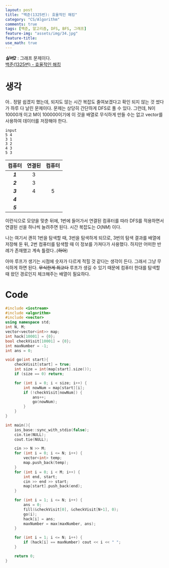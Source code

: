 ```yaml
---
layout: post
title: "백준(1325번): 효율적인 해킹"
category: "CS/Algorithm"
comments: true
tags: [백준, 알고리즘, DFS, BFS, 그래프]
feature-img: "assets/img/34.jpg"
feature-title:
use_math: true
---
```


**_실버2_** : 그래프 문제이다.  
[백준(1325번) - 효율적인 해킹](https://www.acmicpc.net/problem/1325)

# 생각

아.. 정말 쉽겠지 했는데, 되지도 않는 시간 복잡도 줄여보겠다고 확인 되지 않는 것 썼다가 하루 다 날린 문제이다. 문제는 상당히 간단하게 DFS로 풀 수 있다. 그런데, N이 10000개 이고 M이 100000이기에 이 것을 배열로 무식하게 만들 수는 없고 vector를 사용하여 데이터를 저장해야 한다.

```
input
5 4
3 1
3 2
4 3
5 3
```

| 컴퓨터  | 연결된 | 컴퓨터 |
| :-----: | :----: | :----: |
| **_1_** |   3    |        |
| **_2_** |   3    |        |
| **_3_** |   4    |   5    |
| **_4_** |        |        |
| **_5_** |        |        |

이런식으로 모양을 맞춘 뒤에, 1번에 들어가서 연결된 컴퓨터를 따라 DFS를 적용하면서 연결된 선을 하나씩 늘려주면 된다. 시간 복잡도는 $O(NM)$ 이다.

나는 여기서 괜히 1번을 탐색할 때, 3번을 탐색하게 되므로, 3번의 탐색 결과를 배열에 저장해 둔 뒤, 2번 컴퓨터를 탐색할 때 이 정보를 가져다가 사용했다. 하지만 어떠한 반례가 존재했고 계속 틀렸다..(~~하아~~)

아마 루프가 생기는 시점에 숫자가 다르게 적힐 것 같다는 생각이 든다. 그래서 그냥 무식하게 하면 된다. ~~무식한게 최고다~~ 루프가 생길 수 있기 때문에 컴퓨터 한대를 탐색할 때 왔던 경로인지 체크해주는 배열이 필요하다.

# Code

```c++
#include <iostream>
#include <algorithm>
#include <vector>
using namespace std;
int N, M;
vector<vector<int>> map;
int hack[10001] = {0};
bool checkVisit[10001] = {0};
int maxNumber = -1;
int ans = 0;

void go(int start){
    checkVisit[start] = true;
    int size = int(map[start].size());
    if (size == 0) return;

    for (int i = 0; i < size; i++) {
        int nowNum = map[start][i];
        if (!checkVisit[nowNum]) {
            ans++;
            go(nowNum);
        }
    }
}

int main(){
    ios_base::sync_with_stdio(false);
    cin.tie(NULL);
    cout.tie(NULL);

    cin >> N >> M;
    for (int i = 0; i <= N; i++) {
        vector<int> temp;
        map.push_back(temp);
    }
    for (int i = 0; i < M; i++) {
        int end, start;
        cin >> end >> start;
        map[start].push_back(end);
    }

    for (int i = 1; i <= N; i++) {
        ans = 0;
        fill(&checkVisit[0], &checkVisit[N+1], 0);
        go(i);
        hack[i] = ans;
        maxNumber = max(maxNumber, ans);
    }

    for (int i = 1; i <= N; i++) {
        if (hack[i] == maxNumber) cout << i << " ";
    }

    return 0;
}

```
